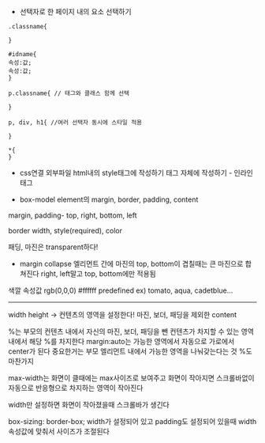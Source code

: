- 선택자로 한 페이지 내의 요소 선택하기

```
.classname{

}

#idname{
속성:값;
속성:값;
}

p.classname{ // 태그와 클래스 함께 선택

}

p, div, h1{ //여러 선택자 동시에 스타일 적용

}

*{
}
```

- css연결
외부파일 <link rel="stylesheet" href="style.css"> 
html내의 style태그에 작성하기
태그 자체에 작성하기 - 인라인 태그

- box-model
element의 margin, border, padding, content

margin, padding-
top, right, bottom, left

border width, style(required), color

패딩, 마진은 transparent하다!


- margin collapse
엘리먼트 간에 마진의 top, bottom이 겹칠때는 큰 마진으로 합쳐진다
right, left말고 top, bottom에만 적용됨

색깔 속성값
rgb(0,0,0)
\#ffffff
predefined ex) tomato, aqua, cadetblue...

---

width
height
-> 컨텐츠의 영역을 설정한다! 마진, 보더, 패딩을 제외한 content

%는 부모의 컨텐츠 내에서 자신의 마진, 보더, 패딩을 뺀 컨텐츠가 차지할 수 있는 영역내에서 해당 %를 차지한다
margin:auto는 가능한 영역에서 자동으로 가로에서 center가 된다
중요한거는 부모 엘리먼트 내에서 가능한 영역을 나눠갖는다는 것
%도 마찬가지

max-width는 화면이 클때에는 max사이즈로 보여주고 화면이 작아지면 스크롤바없이
자동으로 반응형으로 차지하는 영역이 작아진다

width만 설정하면 화면이 작아졌을때 스크롤바가 생긴다


box-sizing: border-box;
width가 설정되어 있고 padding도 설정되어 있을때 width속성값에 맞춰서 사이즈가 조절된다




